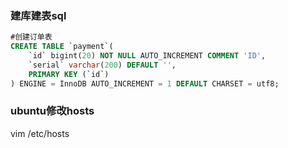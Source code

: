 ### 建库建表sql
```sql
#创建订单表
CREATE TABLE `payment`(
    `id` bigint(20) NOT NULL AUTO_INCREMENT COMMENT 'ID',
    `serial` varchar(200) DEFAULT '',
    PRIMARY KEY (`id`)
) ENGINE = InnoDB AUTO_INCREMENT = 1 DEFAULT CHARSET = utf8;
```




### ubuntu修改hosts
vim /etc/hosts

